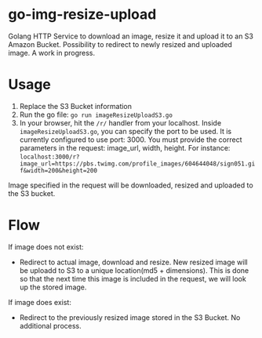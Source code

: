 # go-img-resize-upload
Golang HTTP Service to download an image, resize it and upload it to an S3 Amazon Bucket. Possibility to redirect to newly resized and uploaded image. A work in progress.

# Usage
1. Replace the S3 Bucket information
2. Run the go file: `go run imageResizeUploadS3.go`
3. In your browser, hit the `/r/` handler from your localhost. Inside `imageResizeUploadS3.go`, you can specify the port to be used. It is currently configured to use port: 3000. You must provide the correct parameters in the request: image_url, width, height.
    For instance:
      `localhost:3000/r?image_url=https://pbs.twimg.com/profile_images/604644048/sign051.gif&width=200&height=200`

Image specified in the request will be downloaded, resized and uploaded to the S3 bucket.

# Flow

If image does not exist:

- Redirect to actual image, download and resize. New resized image will be uploadd to S3 to a unique location(md5 + dimensions). This is done so that the next time this image is included in the request, we will look up the stored image.
    
If image does exist:

- Redirect to the previously resized image stored in the S3 Bucket. No additional process.
